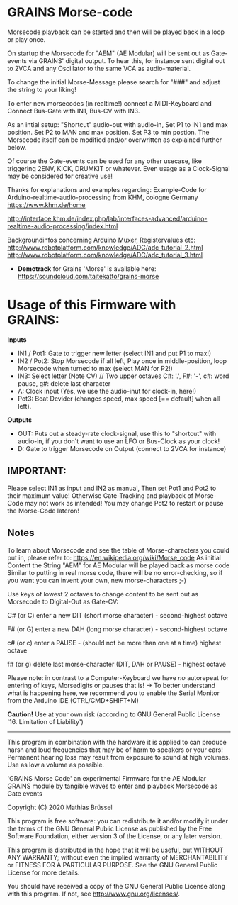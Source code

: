 # GRAINS Morse-code

Morsecode playback can be started and then will be played back in a loop or play once.

On startup the Morsecode for "AEM" (AE Modular) will be sent out as Gate-events via GRAINS' digital output. 
To hear this, for instance sent digital out to 2VCA and any Oscillator to the same VCA as audio-material.

To change the initial Morse-Message please search for "###" and adjust the string to your liking!

To enter new morsecodes (in realtime!) connect a MIDI-Keyboard and Connect Bus-Gate with IN1, Bus-CV with IN3.

As an intial setup: "Shortcut" audio-out with audio-in, Set P1 to IN1 and max position. Set P2 to MAN and max position. Set P3 to min postion.
The Morsecode itself can be modified and/or overwritten as explained further below.
  
Of course the Gate-events can be used for any other usecase, like triggering 2ENV, KICK, DRUMKIT or whatever.
Even usage as a Clock-Signal may be considered for creative use!
  
Thanks for explanations and examples regarding:
Example-Code for Arduino-realtime-audio-processing from KHM, cologne Germany https://www.khm.de/home

http://interface.khm.de/index.php/lab/interfaces-advanced/arduino-realtime-audio-processing/index.html

Backgroundinfos concerning Arduino Muxer, Registervalues etc: 
http://www.robotplatform.com/knowledge/ADC/adc_tutorial_2.html http://www.robotplatform.com/knowledge/ADC/adc_tutorial_3.html

* __Demotrack__ for Grains 'Morse' is available here: https://soundcloud.com/taitekatto/grains-morse

# Usage of this Firmware with GRAINS:

__Inputs__

* IN1 / Pot1: Gate to trigger new letter (select IN1 and put P1 to max!)
* IN2 / Pot2: Stop Morsecode if all left, Play once in middle-position, loop Morsecode when turned to max (select MAN for P2!)
* IN3:        Select letter (Note CV)     // Two upper octaves C#: '.', F#: '-', c#: word pause, g#: delete last character
* A:          Clock input (Yes, we use the audio-inut for clock-in, here!)
* Pot3:       Beat Devider (changes speed, max speed [== default] when all left).

__Outputs__

* OUT:        Puts out a steady-rate clock-signal, use this to "shortcut" with audio-in, if you don't want to use an LFO or Bus-Clock as your clock!
* D:          Gate to trigger Morsecode on Output (connect to 2VCA for instance)


## IMPORTANT:  

Please select IN1 as input and IN2 as manual, Then set Pot1 and Pot2 to their maximum value!
Otherwise Gate-Tracking and playback of Morse-Code may not work as intended! You may change Pot2 to restart or pause the Morse-Code lateron!
   

## Notes

To learn about Morsecode and see the table of Morse-characters you could put in, please refer to: 
https://en.wikipedia.org/wiki/Morse_code
As initial Content the String "AEM" for AE Modular will be played back as morse code
Similar to putting in real morse code, there will be no error-checking, so if you want you can invent your own, new morse-characters ;-)
  
Use keys of lowest 2 octaves to change content to be sent out as Morsecode to Digital-Out as Gate-CV:

C# (or C) enter a new DIT (short morse character) - second-highest octave

F# (or G) enter a new DAH (long morse character) - second-highest octave

c# (or c) enter a PAUSE - (should not be more than one at a time) highest octave

f# (or g) delete last morse-character (DIT, DAH or PAUSE) - highest octave

Please note: in contrast to a Computer-Keyboard we have _no_ autorepeat for entering of keys, Morsedigits or pauses that is!
-> To better understand what is happening here, we recommend you to enable the Serial Monitor from the Arduino IDE (CTRL/CMD+SHIFT+M)

__Caution!__ Use at your own risk (according to GNU General Public License '16. Limitation of Liability')

-------------------------------------------------------------  

This program in combination with the hardware it is applied to can produce harsh and loud frequencies that may be of harm to speakers or your ears! Permanent hearing loss may result from exposure to sound at high volumes. Use as low a volume as possible.

'GRAINS Morse Code' an experimental Firmware for the AE Modular GRAINS module by tangible waves to enter and playback Morsecode as Gate events

Copyright (C) 2020  Mathias Brüssel

This program is free software: you can redistribute it and/or modify
it under the terms of the GNU General Public License as published by
the Free Software Foundation, either version 3 of the License, or
any later version.

This program is distributed in the hope that it will be useful,
but WITHOUT ANY WARRANTY; without even the implied warranty of
MERCHANTABILITY or FITNESS FOR A PARTICULAR PURPOSE.  See the
GNU General Public License for more details.

You should have received a copy of the GNU General Public License
along with this program.  If not, see <http://www.gnu.org/licenses/>.


